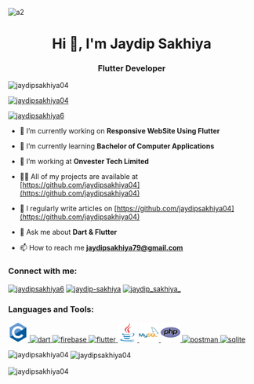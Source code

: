   
 ![a2](https://github.com/jaydipsakhiya04/jaydipsakhiya04/assets/136619292/8f045ffa-b95c-4968-9604-96dac09c7e98)



<h1 align="center">Hi 👋, I'm Jaydip Sakhiya</h1>
<h3 align="center">Flutter Developer</h3>

<p align="left"> <img src="https://komarev.com/ghpvc/?username=jaydipsakhiya04&label=Profile%20views&color=0e75b6&style=flat" alt="jaydipsakhiya04" /> </p>

<p align="left"> <a href="https://github.com/ryo-ma/github-profile-trophy"><img src="https://github-profile-trophy.vercel.app/?username=jaydipsakhiya04" alt="jaydipsakhiya04" /></a> </p>

<p align="left"> <a href="https://twitter.com/jaydipsakhiya6" target="blank"><img src="https://img.shields.io/twitter/follow/jaydipsakhiya6?logo=twitter&style=for-the-badge" alt="jaydipsakhiya6" /></a> </p>

- 🔭 I’m currently working on **Responsive WebSite Using Flutter**

- 🌱 I’m currently learning **Bachelor of Computer Applications**
  
-  🏬 I’m working at **Onvester Tech Limited**

- 👨‍💻 All of my projects are available at [https://github.com/jaydipsakhiya04](https://github.com/jaydipsakhiya04)

- 📝 I regularly write articles on [https://github.com/jaydipsakhiya04](https://github.com/jaydipsakhiya04)

- 💬 Ask me about **Dart & Flutter**

- 📫 How to reach me **jaydipsakhiya79@gmail.com**

<h3 align="left">Connect with me:</h3>
<p align="left">
<a href="https://twitter.com/jaydipsakhiya6" target="blank"><img align="center" src="https://raw.githubusercontent.com/rahuldkjain/github-profile-readme-generator/master/src/images/icons/Social/twitter.svg" alt="jaydipsakhiya6" height="30" width="40" /></a>
<a href="https://linkedin.com/in/jaydip-sakhiya" target="blank"><img align="center" src="https://raw.githubusercontent.com/rahuldkjain/github-profile-readme-generator/master/src/images/icons/Social/linked-in-alt.svg" alt="jaydip-sakhiya" height="30" width="40" /></a>
<a href="https://instagram.com/jaydip_sakhiya_" target="blank"><img align="center" src="https://raw.githubusercontent.com/rahuldkjain/github-profile-readme-generator/master/src/images/icons/Social/instagram.svg" alt="jaydip_sakhiya_" height="30" width="40" /></a>
</p>

<h3 align="left">Languages and Tools:</h3>
<p align="left"> <a href="https://www.cprogramming.com/" target="_blank" rel="noreferrer"> <img src="https://raw.githubusercontent.com/devicons/devicon/master/icons/c/c-original.svg" alt="c" width="40" height="40"/> </a> <a href="https://dart.dev" target="_blank" rel="noreferrer"> <img src="https://www.vectorlogo.zone/logos/dartlang/dartlang-icon.svg" alt="dart" width="40" height="40"/> </a> <a href="https://firebase.google.com/" target="_blank" rel="noreferrer"> <img src="https://www.vectorlogo.zone/logos/firebase/firebase-icon.svg" alt="firebase" width="40" height="40"/> </a> <a href="https://flutter.dev" target="_blank" rel="noreferrer"> <img src="https://www.vectorlogo.zone/logos/flutterio/flutterio-icon.svg" alt="flutter" width="40" height="40"/> </a> <a href="https://www.java.com" target="_blank" rel="noreferrer"> <img src="https://raw.githubusercontent.com/devicons/devicon/master/icons/java/java-original.svg" alt="java" width="40" height="40"/> </a> <a href="https://www.mysql.com/" target="_blank" rel="noreferrer"> <img src="https://raw.githubusercontent.com/devicons/devicon/master/icons/mysql/mysql-original-wordmark.svg" alt="mysql" width="40" height="40"/> </a> <a href="https://www.php.net" target="_blank" rel="noreferrer"> <img src="https://raw.githubusercontent.com/devicons/devicon/master/icons/php/php-original.svg" alt="php" width="40" height="40"/> </a> <a href="https://postman.com" target="_blank" rel="noreferrer"> <img src="https://www.vectorlogo.zone/logos/getpostman/getpostman-icon.svg" alt="postman" width="40" height="40"/> </a> <a href="https://www.sqlite.org/" target="_blank" rel="noreferrer"> <img src="https://www.vectorlogo.zone/logos/sqlite/sqlite-icon.svg" alt="sqlite" width="40" height="40"/> </a> </p>

<p><img align="left" src="https://github-readme-stats.vercel.app/api/top-langs?username=jaydipsakhiya04&show_icons=true&locale=en&layout=compact" alt="jaydipsakhiya04" /></p>

<p>&nbsp;<img align="center" src="https://github-readme-stats.vercel.app/api?username=jaydipsakhiya04&show_icons=true&locale=en" alt="jaydipsakhiya04" /></p>

<p><img align="center" src="https://github-readme-streak-stats.herokuapp.com/?user=jaydipsakhiya04&" alt="jaydipsakhiya04" /></p>
